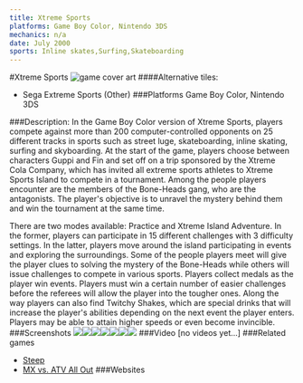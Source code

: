 ```yaml
---
title: Xtreme Sports
platforms: Game Boy Color, Nintendo 3DS
mechanics: n/a
date: July 2000
sports: Inline skates,Surfing,Skateboarding
---
```

#Xtreme Sports
![game cover art](//images.igdb.com/igdb/image/upload/t_cover_big/u8tgjrbzzhjkkuaxhpms.jpg "Logo Title Text 1")
####Alternative tiles:
* Sega Extreme Sports (Other)
###Platforms
Game Boy Color, Nintendo 3DS

###Description:
In the Game Boy Color version of Xtreme Sports, players compete against more than 200 computer-controlled opponents on 25 different tracks in sports such as street luge, skateboarding, inline skating, surfing and skyboarding. At the start of the game, players choose between characters Guppi and Fin and set off on a trip sponsored by the Xtreme Cola Company, which has invited all extreme sports athletes to Xtreme Sports Island to compete in a tournament. Among the people players encounter are the members of the Bone-Heads gang, who are the antagonists. The player's objective is to unravel the mystery behind them and win the tournament at the same time. 
 
There are two modes available: Practice and Xtreme Island Adventure. In the former, players can participate in 15 different challenges with 3 difficulty settings. In the latter, players move around the island participating in events and exploring the surroundings. Some of the people players meet will give the player clues to solving the mystery of the Bone-Heads while others will issue challenges to compete in various sports. Players collect medals as the player win events. Players must win a certain number of easier challenges before the referees will allow the player into the tougher ones. Along the way players can also find Twitchy Shakes, which are special drinks that will increase the player's abilities depending on the next event the player enters. Players may be able to attain higher speeds or even become invincible.
###Screenshots
<a target="_blank" href="//images.igdb.com/igdb/image/upload/t_cover_big/jh3e4icrkvbr4u5q0z5r.jpg"><img src="//images.igdb.com/igdb/image/upload/t_thumb/jh3e4icrkvbr4u5q0z5r.jpg"/></a><a target="_blank" href="//images.igdb.com/igdb/image/upload/t_cover_big/xow4diplh3lmn3x5wzah.jpg"><img src="//images.igdb.com/igdb/image/upload/t_thumb/xow4diplh3lmn3x5wzah.jpg"/></a><a target="_blank" href="//images.igdb.com/igdb/image/upload/t_cover_big/n3xp7xxbmcnnh0pm3otw.jpg"><img src="//images.igdb.com/igdb/image/upload/t_thumb/n3xp7xxbmcnnh0pm3otw.jpg"/></a><a target="_blank" href="//images.igdb.com/igdb/image/upload/t_cover_big/cl5izs5xvxqazcuvojaw.jpg"><img src="//images.igdb.com/igdb/image/upload/t_thumb/cl5izs5xvxqazcuvojaw.jpg"/></a><a target="_blank" href="//images.igdb.com/igdb/image/upload/t_cover_big/x7w7led9ecndnz6jeovd.jpg"><img src="//images.igdb.com/igdb/image/upload/t_thumb/x7w7led9ecndnz6jeovd.jpg"/></a><a target="_blank" href="//images.igdb.com/igdb/image/upload/t_cover_big/tbnb6x8bsnyikvzwdhcx.jpg"><img src="//images.igdb.com/igdb/image/upload/t_thumb/tbnb6x8bsnyikvzwdhcx.jpg"/></a><a target="_blank" href="//images.igdb.com/igdb/image/upload/t_cover_big/rx3fnyhk0weustfxbl56.jpg"><img src="//images.igdb.com/igdb/image/upload/t_thumb/rx3fnyhk0weustfxbl56.jpg"/></a>
###Video
[no videos yet...]
###Related games
* [Steep](/games/steep-19554/)
* [MX vs. ATV All Out](/games/mx-vs-atv-all-out-67625/)
###Websites


